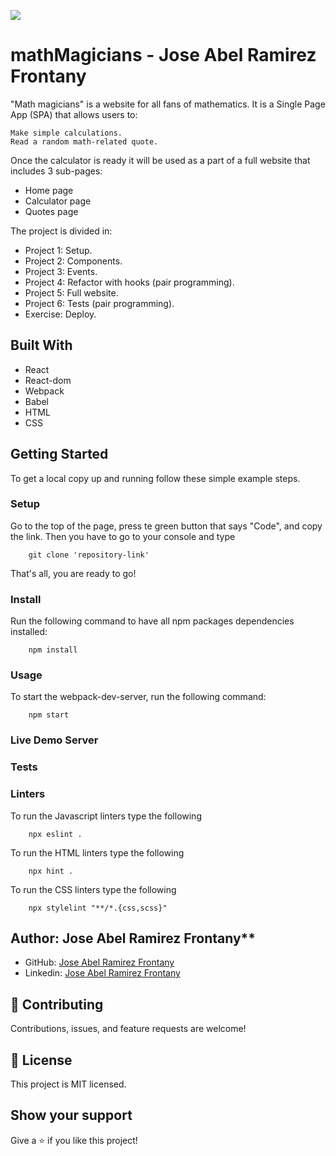 ![](https://img.shields.io/badge/Microverse-blueviolet)

# mathMagicians - Jose Abel Ramirez Frontany

"Math magicians" is a website for all fans of mathematics. It is a Single Page App (SPA) that allows users to:

    Make simple calculations.
    Read a random math-related quote.

Once the calculator is ready it will be used as a part of a full website that includes 3 sub-pages:

- Home page
- Calculator page
- Quotes page

The project is divided in:

- Project 1: Setup.
- Project 2: Components.
- Project 3: Events.
- Project 4: Refactor with hooks (pair programming).
- Project 5: Full website.
- Project 6: Tests (pair programming).
- Exercise: Deploy.

## Built With

- React
- React-dom
- Webpack
- Babel
- HTML
- CSS

## Getting Started

To get a local copy up and running follow these simple example steps.

### Setup

Go to the top of the page, press te green button that says "Code", and copy the link. Then you have to go to your console and type

```
    git clone 'repository-link'
```

That's all, you are ready to go!

### Install

Run the following command to have all npm packages dependencies installed:

```
    npm install
```

### Usage

To start the webpack-dev-server, run the following command:

```
    npm start
```

### Live Demo Server

### Tests

### Linters

To run the Javascript linters type the following

```
    npx eslint .
```

To run the HTML linters type the following

```
    npx hint .

```

To run the CSS linters type the following

```
    npx stylelint "**/*.{css,scss}"
```

## Author: Jose Abel Ramirez Frontany\*\*

- GitHub: [Jose Abel Ramirez Frontany](https://github.com/jose-Abel)
- Linkedin: [Jose Abel Ramirez Frontany](https://www.linkedin.com/in/jose-abel-r-7674a842/)

## 🤝 Contributing

Contributions, issues, and feature requests are welcome!

## 📝 License

This project is MIT licensed.

## Show your support

Give a ⭐️ if you like this project!
